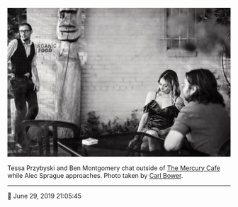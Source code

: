 ![Tessa Przybyski and Ben Montgomery chat outside of the Mercury Cafe](assets/f27a77d73f3768f8b6f5b25accb1c61c.webp)

Tessa Przybyski and Ben Montgomery chat outside of [The Mercury Cafe](http://mercurycafe.com/) while Alec Sprague approaches. Photo taken by [Carl Bower](http://carlbowerphotos.com/).

- - - -

<span aria-hidden="true">📅</span> June 29, 2019 21:05:45
